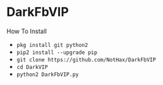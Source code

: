 # DarkFbVIP

How To Install
<ul>
<li><code>pkg install git python2</code></li>
<li><code>pip2 install --upgrade pip</code></li>
<li><code>git clone https://github.com/NotHax/DarkFbVIP</code></li>
<li><code>cd DarkVIP</code></li>
<li><code>python2 DarkFbVIP.py</code></li>
</ul>
<br />
<br />

